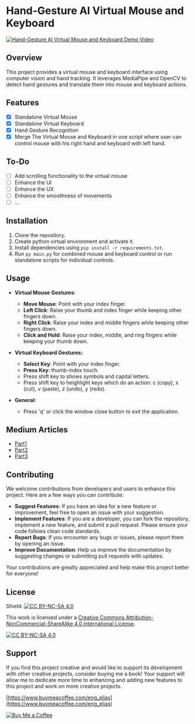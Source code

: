 # Hand-Gesture AI Virtual Mouse and Keyboard

[![Hand-Gesture AI Virtual Mouse and Keyboard Demo Video](https://img.youtube.com/vi/Ka1fJVpSm98/0.jpg)](https://www.youtube.com/watch?v=Ka1fJVpSm98)

## Overview
This project provides a virtual mouse and keyboard interface using computer vision and hand tracking. It leverages MediaPipe and OpenCV to detect hand gestures and translate them into mouse and keyboard actions.

## Features
- [x] Standalone Virtual Mouse
- [x] Standalone Virtual Keyboard
- [x] Hand Gesture Recognition
- [x] Merge The Virtual Mouse and Keyboard in one script where user can control mouse with his right hand and keyboard with left hand.

## To-Do
- [ ] Add scrolling functionality to the virtual mouse
- [ ] Enhance the UI
- [ ] Enhance the UX
- [ ] Enhance the smoothness of movements
- [ ] ...

## Installation
1. Clone the repository.
2. Create python virtual environment and activate it.
2. Install dependencies using `pip install -r requirements.txt`.
3. Run `py main.py` for combined mouse and keyboard control or run standalone scripts for individual controls.

## Usage
- **Virtual Mouse Gestures:**
  - **Move Mouse**: Point with your index finger.
  - **Left Click**: Raise your thumb and index finger while keeping other fingers down.
  - **Right Click**: Raise your index and middle fingers while keeping other fingers down.
  - **Click and Hold**: Raise your index, middle, and ring fingers while keeping your thumb down.

- **Virtual Keyboard Gestures:**
  - **Select Key**: Point with your index finger.
  - **Press Key**: thumb-index touch.
  - Press shift key to shows symbols and capital letters.
  - Press shift key to heighlight keys which do an action: c (copy), x (cut), v (paste), z (undo), y (redo).

- **General:**
  - Press 'q' or click the window close button to exit the application.

## Medium Articles
- [Part1](https://medium.com/@eng_elias/revolutionizing-input-building-an-ai-powered-virtual-mouse-and-keyboard-part1-from-concept-to-4d87ed931fd0)
- [Part2](https://medium.com/@eng_elias/revolutionizing-input-building-an-ai-powered-virtual-mouse-and-keyboard-part2-diving-deep-the-6d08a57424fa)
- [Part3](https://medium.com/@eng_elias/revolutionizing-input-building-an-ai-powered-virtual-mouse-and-keyboard-part3-the-road-ahead-ed65a37797e4)

## Contributing
We welcome contributions from developers and users to enhance this project. Here are a few ways you can contribute:

- **Suggest Features**: If you have an idea for a new feature or improvement, feel free to open an issue with your suggestion.
- **Implement Features**: If you are a developer, you can fork the repository, implement a new feature, and submit a pull request. Please ensure your code follows clean code standards.
- **Report Bugs**: If you encounter any bugs or issues, please report them by opening an issue.
- **Improve Documentation**: Help us improve the documentation by suggesting changes or submitting pull requests with updates.

Your contributions are greatly appreciated and help make this project better for everyone!

## License
Shield: [![CC BY-NC-SA 4.0][cc-by-nc-sa-shield]][cc-by-nc-sa]

This work is licensed under a
[Creative Commons Attribution-NonCommercial-ShareAlike 4.0 International License][cc-by-nc-sa].

[![CC BY-NC-SA 4.0][cc-by-nc-sa-image]][cc-by-nc-sa]

[cc-by-nc-sa]: http://creativecommons.org/licenses/by-nc-sa/4.0/
[cc-by-nc-sa-image]: https://licensebuttons.net/l/by-nc-sa/4.0/88x31.png
[cc-by-nc-sa-shield]: https://img.shields.io/badge/License-CC%20BY--NC--SA%204.0-lightgrey.svg


## Support

If you find this project creative and would like to support its development with other creative projects, consider buying me a book! Your support will allow me to dedicate more time to enhancing and adding new features to this project and work on more creative projects.

[https://www.buymeacoffee.com/eng_elias](https://www.buymeacoffee.com/eng_elias)

[![Buy Me a Coffee](https://media.giphy.com/media/v1.Y2lkPTc5MGI3NjExeW41NXV3ZXYxY2pvOG5lcjJueDF3NDFlcWNneDJ4MW9kY25jbWhzeiZlcD12MV9pbnRlcm5hbF9naWZfYnlfaWQmY3Q9cw/7kZE0z52Sd9zSESzDA/giphy.gif)](https://www.buymeacoffee.com/eng_elias)
